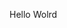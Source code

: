 Hello Wolrd
































































































































































































































































































































































































































































































































































































































































































































































































































































































































































































































































































































































































































































































































































































































































































































































































































































































































































































































































































































































































































































































































































































